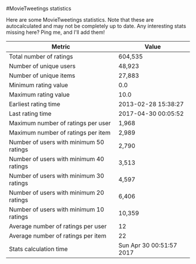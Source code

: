 #MovieTweetings statistics

Here are some MovieTweetings statistics. Note that these are autocalculated and may not be completely up to date. Any interesting stats missing here? Ping me, and I'll add them!

Metric | Value
--- | ---
Total number of ratings                 | 604,535
Number of unique users                  | 48,923
Number of unique items                  | 27,883
Minimum rating value                    | 0.0
Maximum rating value                    | 10.0
Earliest rating time                    | 2013-02-28 15:38:27
Last rating time                        | 2017-04-30 00:05:52
Maximum number of ratings per user      | 1,968
Maximum number of ratings per item      | 2,989
Number of users with minimum 50 ratings | 2,790
Number of users with minimum 40 ratings | 3,513
Number of users with minimum 30 ratings | 4,597
Number of users with minimum 20 ratings | 6,406
Number of users with minimum 10 ratings | 10,359
Average number of ratings per user      | 12
Average number of ratings per item      | 22
Stats calculation time                  | Sun Apr 30 00:51:57 2017

